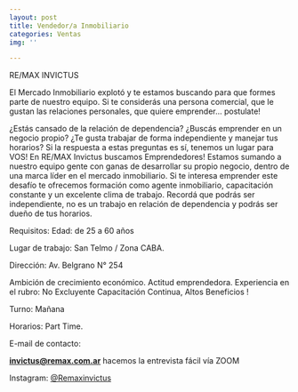 ```yaml
---
layout: post
title: Vendedor/a Inmobiliario
categories: Ventas
img: ''

---
```

RE/MAX INVICTUS

El Mercado Inmobiliario explotó y te estamos buscando para que formes parte de nuestro equipo. Si te considerás una persona comercial, que le gustan las relaciones personales, que quiere emprender... postulate! 

¿Estás cansado de la relación de dependencia? ¿Buscás emprender en un negocio propio? ¿Te gusta trabajar de forma independiente y manejar tus horarios? Si la respuesta a estas preguntas es sí, tenemos un lugar para VOS! En RE/MAX Invictus buscamos Emprendedores! Estamos sumando a nuestro equipo gente con ganas de desarrollar su propio negocio, dentro de una marca líder en el mercado inmobiliario. Si te interesa emprender este desafío te ofrecemos formación como agente inmobiliario, capacitación constante y un excelente clima de trabajo. Recordá que podrás ser independiente, no es un trabajo en relación de dependencia y podrás ser dueño de tus horarios. 

Requisitos: Edad: de 25 a 60 años 

Lugar de trabajo: San Telmo / Zona CABA.

Dirección: Av. Belgrano N° 254

 Ambición de crecimiento económico. Actitud emprendedora. Experiencia en el rubro: No Excluyente Capacitación Continua, Altos Beneficios !

Turno: Mañana

Horarios: Part Time.

E-mail de contacto:

 **invictus@remax.com.ar** hacemos la entrevista fácil vía ZOOM

Instagram: [@Remaxinvictus](https://www.instagram.com/remaxinvictus/) 